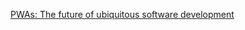 [PWAs: The future of ubiquitous software development](https://docs.google.com/presentation/d/1pbzEawsouMoKH2GFP2eszdx3Pg-P7neRFVkF7Kr8kzA/edit?usp=sharing)
